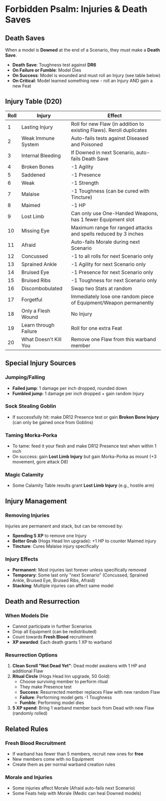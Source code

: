 # Forbidden Psalm: Injuries & Death Saves

## Death Saves
When a model is **Downed** at the end of a Scenario, they must make a **Death Save**.
- **Death Save**: Toughness test against **DR6**
- **On Failure or Fumble**: Model Dies
- **On Success**: Model is wounded and must roll an Injury (see table below)
- **On Critical**: Model learned something new - roll an Injury AND gain a new Feat

## Injury Table (D20)

| Roll | Injury | Effect |
|------|--------|--------|
| 1 | Lasting Injury | Roll for new Flaw (in addition to existing Flaws). Reroll duplicates |
| 2 | Weak Immune System | Auto-fails tests against Diseased and Poisoned |
| 3 | Internal Bleeding | If Downed in next Scenario, auto-fails Death Save |
| 4 | Broken Bones | -1 Agility |
| 5 | Saddened | -1 Presence |
| 6 | Weak | -1 Strength |
| 7 | Malaise | -1 Toughness (can be cured with Tincture) |
| 8 | Maimed | -1 HP |
| 9 | Lost Limb | Can only use One-Handed Weapons, has 1 fewer Equipment slot |
| 10 | Missing Eye | Maximum range for ranged attacks and spells reduced by 3 inches |
| 11 | Afraid | Auto-fails Morale during next Scenario |
| 12 | Concussed | -1 to all rolls for next Scenario only |
| 13 | Sprained Ankle | -1 Agility for next Scenario only |
| 14 | Bruised Eye | -1 Presence for next Scenario only |
| 15 | Bruised Ribs | -1 Toughness for next Scenario only |
| 16 | Discombobulated | Swap two Stats at random |
| 17 | Forgetful | Immediately lose one random piece of Equipment/Weapon permanently |
| 18 | Only a Flesh Wound | No Injury |
| 19 | Learn through Failure | Roll for one extra Feat |
| 20 | What Doesn't Kill You | Remove one Flaw from this warband member |

## Special Injury Sources

### Jumping/Falling
- **Failed jump**: 1 damage per inch dropped, rounded down
- **Fumbled jump**: 1 damage per inch dropped + gain random Injury

### Sock Stealing Goblin
- If successfully hit: make DR12 Presence test or gain **Broken Bone Injury** (can only be gained once from Goblins)

### Taming Morka-Porka
- To tame: feed it your flesh and make DR12 Presence test when within 1 inch
- On success: gain **Lost Limb Injury** but gain Morka-Porka as mount (+3 movement, gore attack D8)

### Magic Calamity
- Some Calamity Table results grant **Lost Limb Injury** (e.g., hostile arm)

## Injury Management

### Removing Injuries
Injuries are permanent and stack, but can be removed by:
- **Spending 5 XP** to remove one Injury
- **Better Grub** (Hogs Head Inn upgrade): +1 HP to counter Maimed injury
- **Tincture**: Cures Malaise injury specifically

### Injury Effects
- **Permanent**: Most injuries last forever unless specifically removed
- **Temporary**: Some last only "next Scenario" (Concussed, Sprained Ankle, Bruised Eye, Bruised Ribs, Afraid)
- **Stacking**: Multiple injuries can affect same model

## Death and Resurrection

### When Models Die
- Cannot participate in further Scenarios
- Drop all Equipment (can be redistributed)
- Count towards **Fresh Blood** recruitment
- **XP awarded**: Each death grants 1 XP to warband

### Resurrection Options
1. **Clean Scroll "Not Dead Yet"**: Dead model awakens with 1 HP and additional Flaw
2. **Ritual Circle** (Hogs Head Inn upgrade, 50 Gold):
   - Choose surviving member to perform ritual
   - They make Presence test
   - **Success**: Resurrected member replaces Flaw with new random Flaw
   - **Failure**: Performing model gets -1 Toughness
   - **Fumble**: Performing model dies
3. **5 XP spend**: Bring 1 warband member back from Dead with new Flaw (randomly rolled)

## Related Rules

### Fresh Blood Recruitment
- If warband has fewer than 5 members, recruit new ones for **free**
- New members come with no Equipment
- Create them as per normal warband creation rules

### Morale and Injuries
- Some injuries affect Morale (Afraid auto-fails next Scenario)
- Some Feats help with Morale (Medic can heal Downed models)